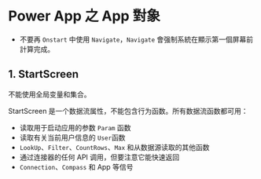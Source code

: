 # Power App 之 App 對象

- 不要再 `Onstart` 中使用 `Navigate`，`Navigate` 會强制系統在顯示第一個屏幕前計算完成。

## 1. StartScreen

不能使用全局变量和集合。

StartScreen 是一个数据流属性，不能包含行为函数。所有数据流函数都可用：

- 读取用于启动应用的参数 `Param` 函数
- 读取有关当前用户信息的 `User`函数
- `LookUp`、`Filter`、`CountRows`、`Max` 和从数据源读取的其他函数
- 通过连接器的任何 API 调用，但要注意它能快速返回
- `Connection`、`Compass` 和 App 等信号
